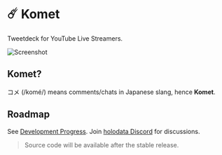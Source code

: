 # ☄️ Komet

Tweetdeck for YouTube Live Streamers.

![Screenshot](https://github.com/holodata/komet/blob/master/.github/ss.jpg?raw=true)

## Komet?

コメ (/komé/) means comments/chats in Japanese slang, hence **Komet**.

## Roadmap

See [Development Progress](https://github.com/holodata/komet/discussions/1). Join [holodata Discord](https://holodata.org/discord) for discussions.

> Source code will be available after the stable release.
